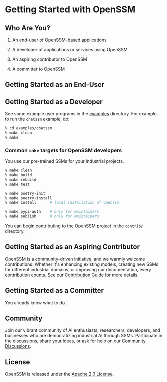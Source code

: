 # Getting Started with OpenSSM

## Who Are You?

1. An end-user of OpenSSM-based applications

2. A developer of applications or services using OpenSSM

3. An aspiring contributor to OpenSSM

4. A committer to OpenSSM

## Getting Started as an End-User

## Getting Started as a Developer

See some example user programs in the [examples](./examples) directory. For example, to run the `chatssm` example, do:

```bash
% cd examples/chatssm
% make clean
% make
```

### Common `make` targets for OpenSSM developers

You use our pre-trained SSMs for your industrial projects.

```bash
% make clean
% make build
% make rebuild
% make test

% make poetry-init
% make poetry-install
% make install      # local installation of openssm

% make pypi-auth    # only for maintainers
% make publish      # only for maintainers
```

You can begin contributing to the OpenSSM project in the `contrib/` directory.

## Getting Started as an Aspiring Contributor

OpenSSM is a community-driven initiative, and we warmly welcome contributions. Whether it's enhancing existing models, creating new SSMs for different industrial domains, or improving our documentation, every contribution counts. See our [Contribution Guide](docs/CONTRIBUTING.md) for more details.

## Getting Started as a Committer

You already know what to do.

## Community

Join our vibrant community of AI enthusiasts, researchers, developers, and businesses who are democratizing industrial AI through SSMs.  Participate in the discussions, share your ideas, or ask for help on our [Community Discussions](https://github.com/aitomatic/openssm/discussions).

## License

OpenSSM is released under the [Apache 2.0 License](./LICENSE.md).

